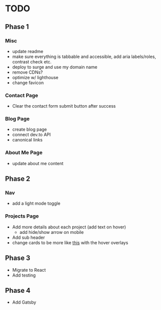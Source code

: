 # TODO

## Phase 1

### Misc

- update readme
- make sure everything is tabbable and accessible, add aria labels/roles, contrast check etc.
- deploy to surge and use my domain name
- remove CDNs?
- optimize w/ lighthouse
- change favicon

### Contact Page

- Clear the contact form submit button after success

### Blog Page

- create blog page
- connect dev.to API
- canonical links

### About Me Page

- update about me content

## Phase 2

### Nav

- add a light mode toggle

### Projects Page

- Add more details about each project (add text on hover)
  - add hide/show arrow on mobile
- Add sub header
- change cards to be more like [this](https://mattfarley.ca/) with the hover overlays

## Phase 3

- Migrate to React
- Add testing

## Phase 4

- Add Gatsby
